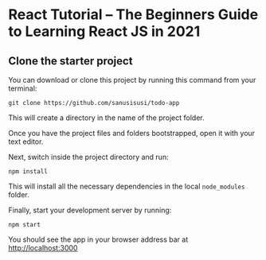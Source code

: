 # React Tutorial – The Beginners Guide to Learning React JS in 2021

## Clone the starter project

You can download or clone this project by running this command from your terminal:

```
git clone https://github.com/sanusisusi/todo-app
```

This will create a directory in the name of the project folder.

Once you have the project files and folders bootstrapped, open it with your text editor.

Next, switch inside the project directory and run:

```
npm install
```

This will install all the necessary dependencies in the local `node_modules` folder.

Finally, start your development server by running:

```
npm start
```

You should see the app in your browser address bar at [http://localhost:3000](http://localhost:3000)
